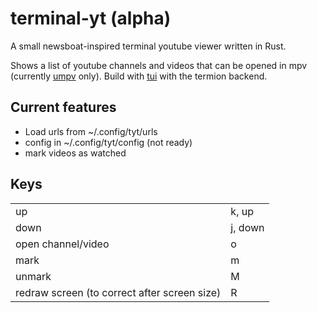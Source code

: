 # terminal-yt (alpha)

A small newsboat-inspired terminal youtube viewer written in Rust.

Shows a list of youtube channels and videos that can be opened in mpv (currently [umpv](https://pastebin.com/eAs451QF) only).
Build with [tui](https://github.com/fdehau/tui-rs) with the termion backend.

## Current features

- Load urls from ~/.config/tyt/urls
- config in ~/.config/tyt/config (not ready)
- mark videos as watched

## Keys

|                                              |         |
|----------------------------------------------|---------|
| up                                           | k, up   |
| down                                         | j, down |
| open channel/video                           | o       |
| mark                                         | m       |
| unmark                                       | M       |
| redraw screen (to correct after screen size) | R       |
